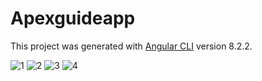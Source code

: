 # Apexguideapp

This project was generated with [Angular CLI](https://github.com/angular/angular-cli) version 8.2.2.

![1](https://user-images.githubusercontent.com/57501195/71429127-242ce400-26d6-11ea-88bd-94e4778c97f7.jpg)  ![2](https://user-images.githubusercontent.com/57501195/71429230-b208cf00-26d6-11ea-84cd-5cf9c79a7a58.jpg) ![3](https://user-images.githubusercontent.com/57501195/71429249-cbaa1680-26d6-11ea-92bd-3f32031ac1dc.jpg) ![4](https://user-images.githubusercontent.com/57501195/71429253-ce0c7080-26d6-11ea-81b6-3c5e7fff4e1f.jpg)



